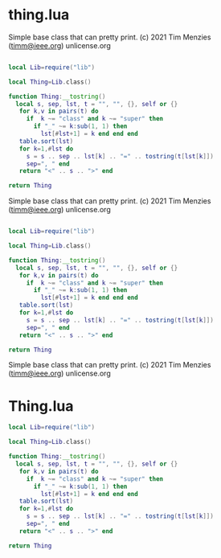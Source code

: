
# thing.lua 


Simple base class that can pretty print.
(c) 2021 Tim Menzies (timm@ieee.org) unlicense.org

```lua

local Lib=require("lib")

local Thing=Lib.class()

function Thing:__tostring()
  local s, sep, lst, t = "", "", {}, self or {}
   for k,v in pairs(t) do
     if  k ~= "class" and k ~= "super" then
       if "_" ~= k:sub(1, 1) then
         lst[#lst+1] = k end end end
   table.sort(lst)
   for k=1,#lst do
     s = s .. sep .. lst[k] .. "=" .. tostring(t[lst[k]]) 
     sep=", " end 
   return "<" .. s .. ">" end

return Thing
```

Simple base class that can pretty print.
(c) 2021 Tim Menzies (timm@ieee.org) unlicense.org

```lua

local Lib=require("lib")

local Thing=Lib.class()

function Thing:__tostring()
  local s, sep, lst, t = "", "", {}, self or {}
   for k,v in pairs(t) do
     if  k ~= "class" and k ~= "super" then
       if "_" ~= k:sub(1, 1) then
         lst[#lst+1] = k end end end
   table.sort(lst)
   for k=1,#lst do
     s = s .. sep .. lst[k] .. "=" .. tostring(t[lst[k]]) 
     sep=", " end 
   return "<" .. s .. ">" end

return Thing
```

Simple base class that can pretty print.
(c) 2021 Tim Menzies (timm@ieee.org) unlicense.org

# Thing.lua

```lua
local Lib=require("lib")

local Thing=Lib.class()

function Thing:__tostring()
  local s, sep, lst, t = "", "", {}, self or {}
   for k,v in pairs(t) do
     if  k ~= "class" and k ~= "super" then
       if "_" ~= k:sub(1, 1) then
         lst[#lst+1] = k end end end
   table.sort(lst)
   for k=1,#lst do
     s = s .. sep .. lst[k] .. "=" .. tostring(t[lst[k]]) 
     sep=", " end 
   return "<" .. s .. ">" end

return Thing
```
